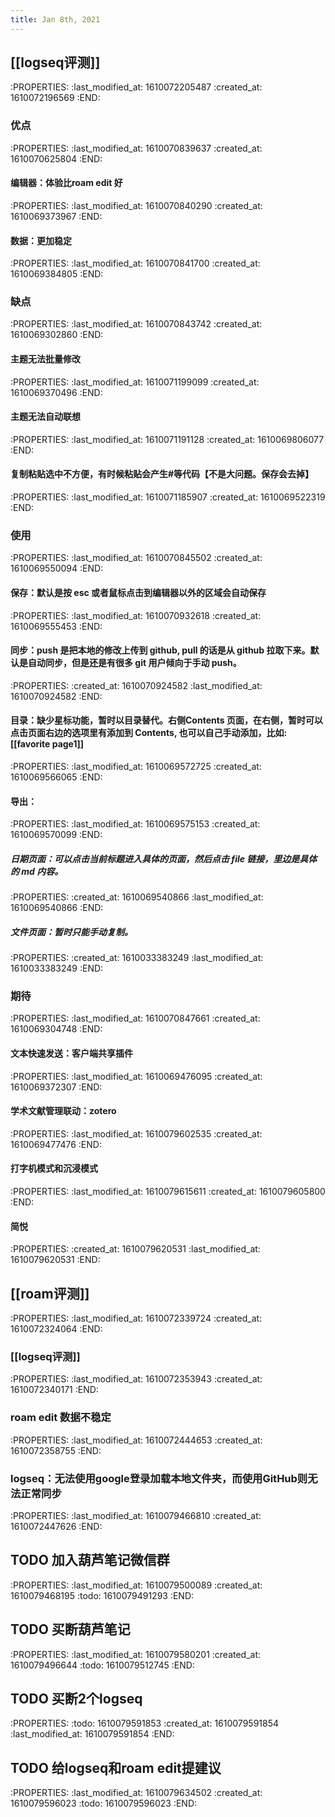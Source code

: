 ```yaml
---
title: Jan 8th, 2021
---
```


## [[logseq评测]]
:PROPERTIES:
:last_modified_at: 1610072205487
:created_at: 1610072196569
:END:
### 优点
:PROPERTIES:
:last_modified_at: 1610070839637
:created_at: 1610070625804
:END:
#### 编辑器：体验比roam edit 好
:PROPERTIES:
:last_modified_at: 1610070840290
:created_at: 1610069373967
:END:
#### 数据：更加稳定
:PROPERTIES:
:last_modified_at: 1610070841700
:created_at: 1610069384805
:END:
### 缺点
:PROPERTIES:
:last_modified_at: 1610070843742
:created_at: 1610069302860
:END:
#### 主题无法批量修改
:PROPERTIES:
:last_modified_at: 1610071199099
:created_at: 1610069370496
:END:
#### 主题无法自动联想
:PROPERTIES:
:last_modified_at: 1610071191128
:created_at: 1610069806077
:END:
#### 复制粘贴选中不方便，有时候粘贴会产生#等代码【不是大问题。保存会去掉】
:PROPERTIES:
:last_modified_at: 1610071185907
:created_at: 1610069522319
:END:
### 使用
:PROPERTIES:
:last_modified_at: 1610070845502
:created_at: 1610069550094
:END:
#### 保存：默认是按 esc 或者鼠标点击到编辑器以外的区域会自动保存
:PROPERTIES:
:last_modified_at: 1610070932618
:created_at: 1610069555453
:END:
#### 同步：push 是把本地的修改上传到 github, pull 的话是从 github 拉取下来。默认是自动同步，但是还是有很多 git 用户倾向于手动 push。
:PROPERTIES:
:created_at: 1610070924582
:last_modified_at: 1610070924582
:END:
#### 目录：缺少星标功能，暂时以目录替代。右侧Contents 页面，在右侧，暂时可以点击页面右边的选项里有添加到 Contents, 也可以自己手动添加，比如:[[favorite page1]]
:PROPERTIES:
:last_modified_at: 1610069572725
:created_at: 1610069566065
:END:
#### 导出：
:PROPERTIES:
:last_modified_at: 1610069575153
:created_at: 1610069570099
:END:
##### 日期页面：可以点击当前标题进入具体的页面，然后点击 file 链接，里边是具体的 md 内容。
:PROPERTIES:
:created_at: 1610069540866
:last_modified_at: 1610069540866
:END:
##### 文件页面：暂时只能手动复制。
:PROPERTIES:
:created_at: 1610033383249
:last_modified_at: 1610033383249
:END:
### 期待
:PROPERTIES:
:last_modified_at: 1610070847661
:created_at: 1610069304748
:END:
#### 文本快速发送：客户端共享插件
:PROPERTIES:
:last_modified_at: 1610069476095
:created_at: 1610069372307
:END:
#### 学术文献管理联动：zotero
:PROPERTIES:
:last_modified_at: 1610079602535
:created_at: 1610069477476
:END:
#### 打字机模式和沉浸模式
:PROPERTIES:
:last_modified_at: 1610079615611
:created_at: 1610079605800
:END:
#### 简悦
:PROPERTIES:
:created_at: 1610079620531
:last_modified_at: 1610079620531
:END:
## [[roam评测]]
:PROPERTIES:
:last_modified_at: 1610072339724
:created_at: 1610072324064
:END:
### [[logseq评测]]
:PROPERTIES:
:last_modified_at: 1610072353943
:created_at: 1610072340171
:END:
### roam edit 数据不稳定
:PROPERTIES:
:last_modified_at: 1610072444653
:created_at: 1610072358755
:END:
### logseq：无法使用google登录加载本地文件夹，而使用GitHub则无法正常同步
:PROPERTIES:
:last_modified_at: 1610079466810
:created_at: 1610072447626
:END:
## TODO 加入葫芦笔记微信群
:PROPERTIES:
:last_modified_at: 1610079500089
:created_at: 1610079468195
:todo: 1610079491293
:END:
## TODO  买断葫芦笔记
:PROPERTIES:
:last_modified_at: 1610079580201
:created_at: 1610079496644
:todo: 1610079512745
:END:
## TODO  买断2个logseq
:PROPERTIES:
:todo: 1610079591853
:created_at: 1610079591854
:last_modified_at: 1610079591854
:END:
## TODO 给logseq和roam edit提建议
:PROPERTIES:
:last_modified_at: 1610079634502
:created_at: 1610079596023
:todo: 1610079596023
:END:
##
